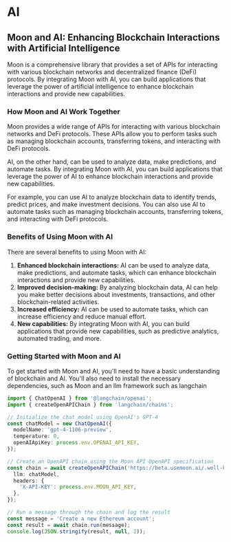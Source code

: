 # AI

## Moon and AI: Enhancing Blockchain Interactions with Artificial Intelligence

Moon is a comprehensive library that provides a set of APIs for interacting with various blockchain networks and decentralized finance (DeFi) protocols. By integrating Moon with AI, you can build applications that leverage the power of artificial intelligence to enhance blockchain interactions and provide new capabilities.

### How Moon and AI Work Together

Moon provides a wide range of APIs for interacting with various blockchain networks and DeFi protocols. These APIs allow you to perform tasks such as managing blockchain accounts, transferring tokens, and interacting with DeFi protocols.

AI, on the other hand, can be used to analyze data, make predictions, and automate tasks. By integrating Moon with AI, you can build applications that leverage the power of AI to enhance blockchain interactions and provide new capabilities.

For example, you can use AI to analyze blockchain data to identify trends, predict prices, and make investment decisions. You can also use AI to automate tasks such as managing blockchain accounts, transferring tokens, and interacting with DeFi protocols.

### Benefits of Using Moon with AI

There are several benefits to using Moon with AI:

1. **Enhanced blockchain interactions:** AI can be used to analyze data, make predictions, and automate tasks, which can enhance blockchain interactions and provide new capabilities.
2. **Improved decision-making:** By analyzing blockchain data, AI can help you make better decisions about investments, transactions, and other blockchain-related activities.
3. **Increased efficiency:** AI can be used to automate tasks, which can increase efficiency and reduce manual effort.
4. **New capabilities:** By integrating Moon with AI, you can build applications that provide new capabilities, such as predictive analytics, automated trading, and more.

### Getting Started with Moon and AI

To get started with Moon and AI, you'll need to have a basic understanding of blockchain and AI. You'll also need to install the necessary dependencies, such as Moon and an llm framework such as langchain



```typescript
import { ChatOpenAI } from '@langchain/openai';
import { createOpenAPIChain } from 'langchain/chains';

// Initialize the chat model using OpenAI's GPT-4
const chatModel = new ChatOpenAI({
  modelName: 'gpt-4-1106-preview',
  temperature: 0,
  openAIApiKey: process.env.OPENAI_API_KEY,
});

// Create an OpenAPI chain using the Moon API OpenAPI specification
const chain = await createOpenAPIChain('https://beta.usemoon.ai/.well-known/swagger.json', {
  llm: chatModel,
  headers: {
    'X-API-KEY': process.env.MOON_API_KEY,
  },
});

// Run a message through the chain and log the result
const message = 'Create a new Ethereum account';
const result = await chain.run(message);
console.log(JSON.stringify(result, null, 2));
```
